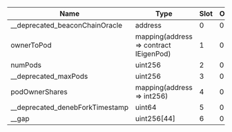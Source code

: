 | Name                            | Type                                   | Slot | Offset | Bytes | Contract                                                             |
|---------------------------------|----------------------------------------|------|--------|-------|----------------------------------------------------------------------|
| __deprecated_beaconChainOracle  | address                                | 0    | 0      | 20    | src/contracts/pods/EigenPodManagerStorage.sol:EigenPodManagerStorage |
| ownerToPod                      | mapping(address => contract IEigenPod) | 1    | 0      | 32    | src/contracts/pods/EigenPodManagerStorage.sol:EigenPodManagerStorage |
| numPods                         | uint256                                | 2    | 0      | 32    | src/contracts/pods/EigenPodManagerStorage.sol:EigenPodManagerStorage |
| __deprecated_maxPods            | uint256                                | 3    | 0      | 32    | src/contracts/pods/EigenPodManagerStorage.sol:EigenPodManagerStorage |
| podOwnerShares                  | mapping(address => int256)             | 4    | 0      | 32    | src/contracts/pods/EigenPodManagerStorage.sol:EigenPodManagerStorage |
| __deprecated_denebForkTimestamp | uint64                                 | 5    | 0      | 8     | src/contracts/pods/EigenPodManagerStorage.sol:EigenPodManagerStorage |
| __gap                           | uint256[44]                            | 6    | 0      | 1408  | src/contracts/pods/EigenPodManagerStorage.sol:EigenPodManagerStorage |
